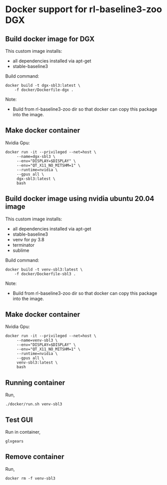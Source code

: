 # Docker support for rl-baseline3-zoo DGX

## Build docker image for DGX

This custom image installs:
 
- all dependencies installed via apt-get
- stable-baseline3

Build command:

	docker build -t dgx-sbl3:latest \
		-f docker/Dockerfile-dgx . 

Note: 

* Build from rl-baseline3-zoo dir so that docker can copy this package into the image.

## Make docker container 

Nvidia Gpu:

	docker run -it --privileged --net=host \
         --name=dgx-sbl3 \
         --env="DISPLAY=$DISPLAY" \
         --env="QT_X11_NO_MITSHM=1" \
         --runtime=nvidia \
         --gpus all \
         dgx-sbl3:latest \
         bash

## Build docker image using nvidia ubuntu 20.04 image

This custom image installs:
 
- all dependencies installed via apt-get
- stable-baseline3
- venv for py 3.8
- terminator
- sublime

Build command:

    docker build -t venv-sbl3:latest \
        -f docker/Dockerfile-sbl3 . 

Note: 

* Build from rl-baseline3-zoo dir so that docker can copy this package into the image.

## Make docker container 

Nvidia Gpu:

    docker run -it --privileged --net=host \
         --name=venv-sbl3 \
         --env="DISPLAY=$DISPLAY" \
         --env="QT_X11_NO_MITSHM=1" \
         --runtime=nvidia \
         --gpus all \
         venv-sbl3:latest \
         bash


## Running container

Run,

    ./docker/run.sh venv-sbl3

## Test GUI

Run in container,

    glxgears

## Remove container

Run,

	docker rm -f venv-sbl3
